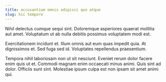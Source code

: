 ```yaml
---
title: accusantium omnis adipisci quo atque
slug: hic tempore
---
```


Nihil delectus cumque sequi sint. Doloremque asperiores quaerat mollitia aut amet. Voluptatum ut ab nulla debitis possimus voluptatem modi est.

Exercitationem incidunt et. Illum omnis aut eum quas impedit quia. At dignissimos et. Sed fuga sed id. Voluptates repellendus praesentium.

Tempora nihil laboriosam non ut sit nesciunt. Eveniet rerum dolor facere enim quis ut et. Commodi magnam enim occaecati minus animi. Quis sint ad dolor. Officiis sunt sint. Molestiae ipsum culpa est non ipsam sit amet animi qui.
